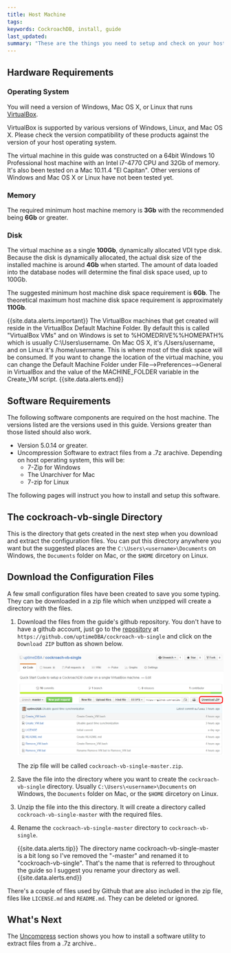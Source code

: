 ```yaml
---
title: Host Machine
tags: 
keywords: CockroachDB, install, guide
last_updated: 
summary: "These are the things you need to setup and check on your host machine first."
---
```


## Hardware Requirements


### Operating System

You will need a version of Windows, Mac OS X, or Linux that runs [VirtualBox](https://www.virtualbox.org). 

VirtualBox is supported by various versions of Windows, Linux, and Mac OS X. Please check the version compatibility of these products against the version of your host operating system.

The virtual machine in this guide was constructed on a 64bit Windows 10 Professional host machine with an Intel i7-4770 CPU and 32Gb of memory. It's also been tested on a Mac 10.11.4 "El Capitan". Other versions of Windows and Mac OS X or Linux have not been tested yet.


### Memory

The required minimum host machine memory is **3Gb** with the recommended being **6Gb** or greater.


### Disk

The virtual machine as a single **100Gb**, dynamically allocated VDI type disk. Because the disk is dynamically allocated, the actual disk size of the installed machine is around **4Gb** when started. The amount of data loaded into the database nodes will determine the final disk space used, up to 100Gb.

The suggested minimum host machine disk space requirement is **6Gb**. The theoretical maximum host machine disk space requirement is approximately **110Gb**.

{{site.data.alerts.important}}
The VirtualBox machines that get created will reside in the VirtualBox Default Machine Folder. By default this is called "VirtualBox VMs" and on Windows is set to %HOMEDRIVE%%HOMEPATH% which is usually C:\Users\username\. On Mac OS X, it's /Users/username, and on Linux it's /home/username. 
This is where most of the disk space will be consumed. If you want to change the location of the virtual machine, you can change the Default Machine Folder under File-->Preferences-->General in VirtualBox and the value of the MACHINE_FOLDER variable in the Create_VM script.
{{site.data.alerts.end}}


## Software Requirements

The following software components are required on the host machine. The versions listed are the versions used in this guide.
Versions greater than those listed should also work.

- Version 5.0.14 or greater.
- Uncompression Software to extract files from a .7z arachive. Depending on host operating system, this will be:
	- 7-Zip for Windows
	- The Unarchiver for Mac
	- 7-zip for Linux

The following pages will instruct you how to install and setup this software.


## The cockroach-vb-single Directory

This is the directory that gets created in the next step when you download and extract the configuration files. You can put this directory anywhere you want but the suggested places are the `C:\Users\<username>\Documents` on Windows, the `Documents` folder on Mac, or the `$HOME` dircetory on Linux.


## Download the Configuration Files

A few small configuration files have been created to save you some typing. They can be downloaded in a zip file which when unzipped will create a directory with the files.

1. Download the files from the guide's github repository. You don't have to have a github account, just go to the [repository](https://github.com/uptimeDBA/cockroach-vb-single) at `https://github.com/uptimeDBA/cockroach-vb-single` and click on the `Download ZIP` button as shown below.

   ![Download ZIP file](images/Download_ZIP_file.png)

   The zip file will be called `cockroach-vb-single-master.zip`. 
   
2. Save the file into the directory where you want to create the `cockroach-vb-single` directory. Usually `C:\Users\<username>\Documents` on Windows, the `Documents` folder on Mac, or the `$HOME` dircetory on Linux.

3. Unzip the file into the this directory. It will create a directory called `cockroach-vb-single-master` with the required files. 

4. Rename the `cockroach-vb-single-master` directory to `cockroach-vb-single`.

   {{site.data.alerts.tip}}
   The directory name cockroach-vb-single-master is a bit long so I've removed the "-master" and renamed it to "cockroach-vb-single". That's the name that is referred to throughout the guide so I suggest you rename your directory as well.
   {{site.data.alerts.end}}

There's a couple of files used by Github that are also included in the zip file, files like `LICENSE.md` and `README.md`. They can be deleted or ignored.


## What's Next

The [Uncompress](cockroach-vb-single_host_uncompress) section shows you how to install a software utility to extract files from a .7z archive..
